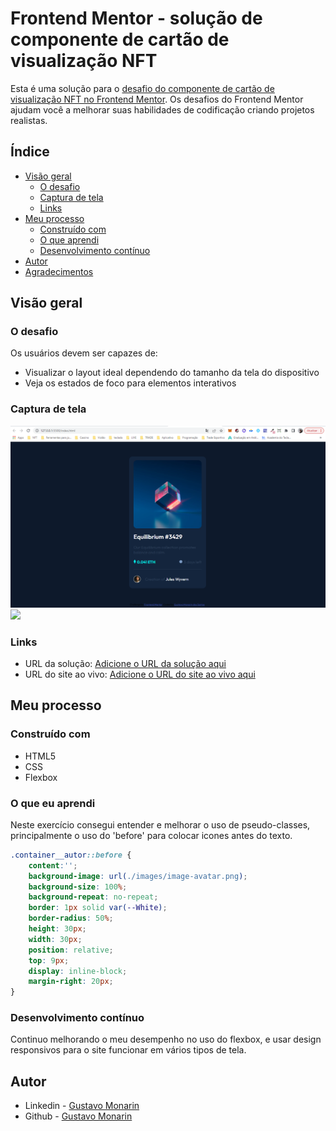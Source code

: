 # Frontend Mentor - solução de componente de cartão de visualização NFT

Esta é uma solução para o [desafio do componente de cartão de visualização NFT no Frontend Mentor](https://www.frontendmentor.io/challenges/nft-preview-card-component-SbdUL_w0U). Os desafios do Frontend Mentor ajudam você a melhorar suas habilidades de codificação criando projetos realistas.

## Índice

- [Visão geral](#visão-geral)
  - [O desafio](#the-challenge)
  - [Captura de tela](#captura-de-tela)
  - [Links](#links)
- [Meu processo](#meu-processo)
  - [Construído com](#construído-com)
  - [O que aprendi](#o-que-aprendi)
  - [Desenvolvimento contínuo](#desenvolvimento-contínuo)
- [Autor](#autor)
- [Agradecimentos](#agradecimentos)


## Visão geral

### O desafio

Os usuários devem ser capazes de:

- Visualizar o layout ideal dependendo do tamanho da tela do dispositivo
- Veja os estados de foco para elementos interativos

### Captura de tela

![](./Screenshot/desktop.png)
![](./Screenshot/mobile.png.png)

### Links

- URL da solução: [Adicione o URL da solução aqui](https://your-solution-url.com)
- URL do site ao vivo: [Adicione o URL do site ao vivo aqui](https://your-live-site-url.com)

## Meu processo

### Construído com

- HTML5 
- CSS
- Flexbox

### O que eu aprendi

Neste exercício consegui entender e melhorar o uso de pseudo-classes, principalmente o uso do 'before' para colocar icones antes do texto.

``` css
.container__autor::before {
    content:'';
    background-image: url(./images/image-avatar.png);
    background-size: 100%;
    background-repeat: no-repeat;
    border: 1px solid var(--White);
    border-radius: 50%;
    height: 30px;
    width: 30px;
    position: relative;
    top: 9px;
    display: inline-block;
    margin-right: 20px;
}
```


### Desenvolvimento contínuo

Continuo melhorando o meu desempenho no uso do flexbox, e usar design responsivos para o site funcionar em vários tipos de tela. 

## Autor

- Linkedin - [Gustavo Monarin](https://www.linkedin.com/in/gustavo-monarin-652672127/)
- Github - [Gustavo Monarin](https://github.com/guhmonarin)
